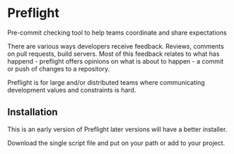 # Preflight
Pre-commit checking tool to help teams coordinate and share expectations

There are various ways developers receive feedback. Reviews, comments on pull requests, build servers.
Most of this feedback relates to what has happend - preflight offers opinions on what is about to
happen - a commit or push of changes to a repository.

Preflight is for large and/or distributed teams where communicating development values and constraints is hard.

## Installation

This is an early version of Preflight later versions will have a better installer.

Download the single script file and put on your path or add to your project.
